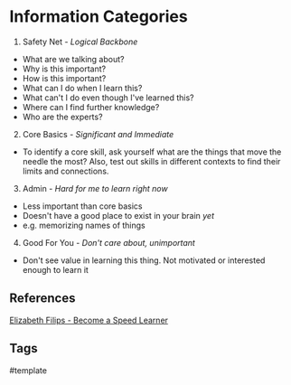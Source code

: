 # Information Categories

1. Safety Net - *Logical Backbone*  
* What are we talking about?
* Why is this important?
* How is this important?
* What can I do when I learn this?
* What can't I do even though I've learned this?
* Where can I find further knowledge?
* Who are the experts?

2. Core Basics - *Significant and Immediate*  
* To identify a core skill, ask yourself what are the things that move the needle the most? Also, test out skills in different contexts to find their limits and connections.  

3. Admin - *Hard for me to learn right now* 
* Less important than core basics
* Doesn't have a good place to exist in your brain *yet*  
* e.g. memorizing names of things

4. Good For You - *Don't care about, unimportant*
* Don't see value in learning this thing. Not motivated or interested enough to learn it

## References
[Elizabeth Filips - Become a Speed Learner](https://www.youtube.com/watch?v=_wzJnWCBWkI)  

## Tags
#template
